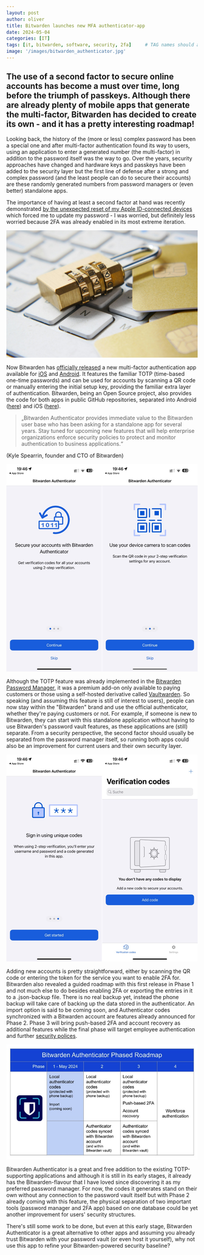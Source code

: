 ```yaml
---
layout: post
author: oliver
title: Bitwarden launches new MFA authenticator-app
date: 2024-05-04
categories: [IT]
tags: [it, bitwarden, software, security, 2fa]     # TAG names should always be lowercase
image: '/images/bitwarden_authenticator.jpg'
---
```


## The use of a second factor to secure online accounts has become a must over time, long before the triumph of passkeys. Although there are already plenty of mobile apps that generate the multi-factor, Bitwarden has decided to create its own - and it has a pretty interesting roadmap!

Looking back, the history of the (more or less) complex password has been a special one and after multi-factor authentication found its way to users, using an application to enter a generated number (the multi-factor) in addition to the password itself was the way to go. Over the years, security approaches have changed and hardware keys and passkeys have been added to the security layer but the first line of defense after a strong and complex password (and the least people can do to secure their accounts) are these randomly generated numbers from password managers or (even better) standalone apps.

The importance of having at least a second factor at hand was recently demonstrated [by the unexpected reset of my Apple ID-connected devices](https://pifferi.info/apple-locks-users-out-of-their-apple-ids-without-explanation/) which forced me to update my password - I was worried, but definitely less worried because 2FA was already enabled in its most extreme iteration.

![Security first!](../images/towfiqu-barbhuiya-FnA5pAzqhMM-unsplash.jpg)

Now Bitwarden has [officially released](https://bitwarden.com/blog/bitwarden-just-launched-a-new-authenticator-app-heres-what-it-means-to-users/) a new multi-factor authentication app available for [iOS](https://apps.apple.com/us/app/bitwarden-authenticator/id6497335175) and [Android](https://play.google.com/store/apps/details?id=com.bitwarden.authenticator). It features the familiar TOTP (time-based one-time passwords) and can be used for accounts by scanning a QR code or manually entering the initial setup key, providing the familiar extra layer of authentication. Bitwarden, being an Open Source project, also provides the code for both apps in public GitHub repositories, separated into Android ([here](https://github.com/bitwarden/authenticator-android)) and iOS ([here](https://github.com/bitwarden/authenticator-ios)).

> „Bitwarden Authenticator provides immediate value to the Bitwarden user base who has been asking for a standalone app for several years. Stay tuned for upcoming new features that will help enterprise organizations enforce security policies to protect and monitor authentication to business applications.“

(Kyle Spearrin, founder and CTO of Bitwarden)

![First setup](../images/bitwarden_authenicator_setup01.jpg)

Although the TOTP feature was already implemented in the [Bitwarden Password Manager](https://bitwarden.com), it was a premium add-on only available to paying customers or those using a self-hosted derivative called [Vaultwarden](https://github.com/dani-garcia/vaultwarden). So speaking (and assuming this feature is still of interest to users), people can now stay within the "Bitwarden" brand and use the official authenticator, whether they're paying customers or not. For example, if someone is new to Bitwarden, they can start with this standalone application without having to use Bitwarden's password vault features, as these applications are (still) separate. From a security perspective, the second factor should usually be separated from the password manager itself, so running both apps could also be an improvement for current users and their own security layer.

![Continued setup](../images/bitwarden_authenicator_setup02.jpg)

Adding new accounts is pretty straightforward, either by scanning the QR code or entering the token for the service you want to enable 2FA for. Bitwarden also revealed a guided roadmap with this first release in Phase 1 and not much else to do besides enabling 2FA or exporting the entries in it to a .json-backup file. There is no real backup yet, instead the phone backup will take care of backing up the data stored in the authenticator. An import option is said to be coming soon, and Authenticator codes synchronized with a Bitwarden account are features already announced for Phase 2. Phase 3 will bring push-based 2FA and account recovery as additional features while the final phase will target employee authentication and further [security polices](https://bitwarden.com/help/policies/).

![Bitwarden roadmap](../images/bitwarden_authenticator_roadmap.jpg)

Bitwarden Authenticator is a great and free addition to the existing TOTP-supporting applications and although it is still in its early stages, it already has the Bitwarden-flavour that I have loved since discovering it as my preferred password manager. For now, the codes it generates stand on their own without any connection to the password vault itself but with Phase 2 already coming with this feature, the physical separation of two important tools (password manager and 2FA app) based on one database could be yet another improvement for users' security structures.

There's still some work to be done, but even at this early stage, Bitwarden Authenticator is a great alternative to other apps and assuming you already trust Bitwarden with your password vault (or even host it yourself), why not use this app to refine your Bitwarden-powered security baseline?

